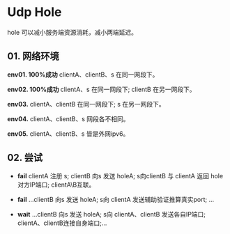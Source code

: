 ﻿# Udp Hole
hole 可以减小服务端资源消耗，减小两端延迟。

## 01. 网络环境
**env01. 100%成功**  clientA、clientB、s 在同一网段下。

**env02. 100%成功**  clientA、s 在同一网段下; clientB 在另一网段下。

**env03.**  clientA、clientB 在同一网段下; s 在另一网段下。

**env04.**  clientA、clientB、s 网段各不相同。

**env05.**  clientA、clientB、s 皆是外网ipv6。

## 02. 尝试
- **fail** clientA 注册 s; clientB 向s 发送 holeA; s向clientB 与 clientA 返回 hole 对方IP端口; clientA\B互联。

- **fail** ...clientB 向s 发送 holeA; s向 clientA 发送辅助验证推算真实port; ...

- **wait** ...clientB 向s 发送 holeA; s向 clientA、clientB 发送各自IP端口; clientA、clientB连接自身端口;...
	